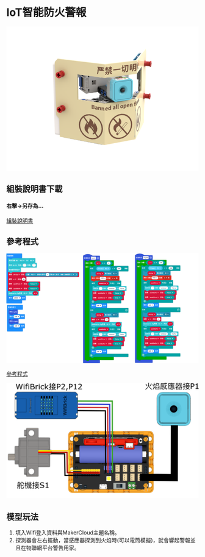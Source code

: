 # IoT智能防火警報

![](./images/firealarm.png)

## 組裝說明書下載

#### 右擊->另存為...

[組裝說明書](./images/firealarm.pdf)

## 參考程式

![](./images/firealarm_code.png)

[參考程式](https://makecode.microbit.org/_h0qb5PCtjhAV)

![](./images/firealarm_wire.png)

## 模型玩法

1. 填入Wifi登入資料與MakerCloud主題名稱。
2. 探測器會左右擺動，當感應器探測到火焰時(可以電筒模擬)，就會響起警報並且在物聯網平台警告用家。
